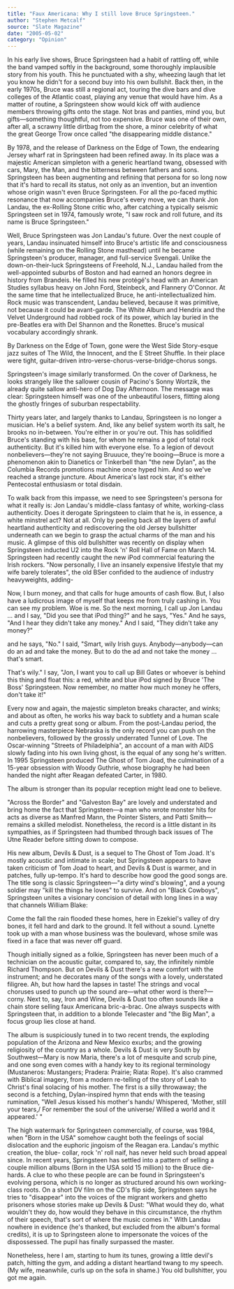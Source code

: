 ```yaml
---
title: "Faux Americana: Why I still love Bruce Springsteen."
author: "Stephen Metcalf"
source: "Slate Magazine"
date: "2005-05-02"
category: "Opinion"
---
```


In his early live shows, Bruce Springsteen had a habit of rattling off, while the band vamped softly in the background, some thoroughly implausible story from his youth. This he punctuated with a shy, wheezing laugh that let you know he didn't for a second buy into his own bullshit. Back then, in the early 1970s, Bruce was still a regional act, touring the dive bars and dive colleges of the Atlantic coast, playing any venue that would have him. As a matter of routine, a Springsteen show would kick off with audience members throwing gifts onto the stage. Not bras and panties, mind you, but gifts—something thoughtful, not too expensive. Bruce was one of their own, after all, a scrawny little dirtbag from the shore, a minor celebrity of what the great George Trow once called "the disappearing middle distance."

By 1978, and the release of Darkness on the Edge of Town, the endearing Jersey wharf rat in Springsteen had been refined away. In its place was a majestic American simpleton with a generic heartland twang, obsessed with cars, Mary, the Man, and the bitterness between fathers and sons. Springsteen has been augmenting and refining that persona for so long now that it's hard to recall its status, not only as an invention, but an invention whose origin wasn't even Bruce Springsteen. For all the po-faced mythic resonance that now accompanies Bruce's every move, we can thank Jon Landau, the ex-Rolling Stone critic who, after catching a typically seismic Springsteen set in 1974, famously wrote, "I saw rock and roll future, and its name is Bruce Springsteen."

Well, Bruce Springsteen was Jon Landau's future. Over the next couple of years, Landau insinuated himself into Bruce's artistic life and consciousness (while remaining on the Rolling Stone masthead) until he became Springsteen's producer, manager, and full-service Svengali. Unlike the down-on-their-luck Springsteens of Freehold, N.J., Landau hailed from the well-appointed suburbs of Boston and had earned an honors degree in history from Brandeis. He filled his new protégé's head with an American Studies syllabus heavy on John Ford, Steinbeck, and Flannery O'Connor. At the same time that he intellectualized Bruce, he anti-intellectualized him. Rock music was transcendent, Landau believed, because it was primitive, not because it could be avant-garde. The White Album and Hendrix and the Velvet Underground had robbed rock of its power, which lay buried in the pre-Beatles era with Del Shannon and the Ronettes. Bruce's musical vocabulary accordingly shrank.

By Darkness on the Edge of Town, gone were the West Side Story-esque jazz suites of The Wild, the Innocent, and the E Street Shuffle. In their place were tight, guitar-driven intro-verse-chorus-verse-bridge-chorus songs.

Springsteen's image similarly transformed. On the cover of Darkness, he looks strangely like the sallower cousin of Pacino's Sonny Wortzik, the already quite sallow anti-hero of Dog Day Afternoon. The message was clear: Springsteen himself was one of the unbeautiful losers, flitting along the ghostly fringes of suburban respectability.

Thirty years later, and largely thanks to Landau, Springsteen is no longer a musician. He's a belief system. And, like any belief system worth its salt, he brooks no in-between. You're either in or you're out. This has solidified Bruce's standing with his base, for whom he remains a god of total rock authenticity. But it's killed him with everyone else. To a legion of devout nonbelievers—they're not saying Bruuuce, they're booing—Bruce is more a phenomenon akin to Dianetics or Tinkerbell than "the new Dylan", as the Columbia Records promotions machine once hyped him. And so we've reached a strange juncture. About America's last rock star, it's either Pentecostal enthusiasm or total disdain.

To walk back from this impasse, we need to see Springsteen's persona for what it really is: Jon Landau's middle-class fantasy of white, working-class authenticity. Does it derogate Springsteen to claim that he is, in essence, a white minstrel act? Not at all. Only by peeling back all the layers of awful heartland authenticity and rediscovering the old Jersey bullshitter underneath can we begin to grasp the actual charms of the man and his music. A glimpse of this old bullshitter was recently on display when Springsteen inducted U2 into the Rock 'n' Roll Hall of Fame on March 14. Springsteen had recently caught the new iPod commercial featuring the Irish rockers. "Now personally, I live an insanely expensive lifestyle that my wife barely tolerates", the old BSer confided to the audience of industry heavyweights, adding-

Now, I burn money, and that calls for huge amounts of cash flow. But, I also have a ludicrous image of myself that keeps me from truly cashing in. You can see my problem. Woe is me. So the next morning, I call up Jon Landau ... and I say, "Did you see that iPod thing?" and he says, "Yes." And he says, "And I hear they didn't take any money." And I said, "They didn't take any money?"

and he says, "No." I said, "Smart, wily Irish guys. Anybody—anybody—can do an ad and take the money. But to do the ad and not take the money ... that's smart.

That's wily." I say, "Jon, I want you to call up Bill Gates or whoever is behind this thing and float this: a red, white and blue iPod signed by Bruce 'The Boss' Springsteen. Now remember, no matter how much money he offers, don't take it!"

Every now and again, the majestic simpleton breaks character, and winks; and about as often, he works his way back to subtlety and a human scale and cuts a pretty great song or album. From the post-Landau period, the harrowing masterpiece Nebraska is the only record you can push on the nonbelievers, followed by the grossly underrated Tunnel of Love. The Oscar-winning "Streets of Philadelphia", an account of a man with AIDS slowly fading into his own living ghost, is the equal of any song he's written. In 1995 Springsteen produced The Ghost of Tom Joad, the culmination of a 15-year obsession with Woody Guthrie, whose biography he had been handed the night after Reagan defeated Carter, in 1980.

The album is stronger than its popular reception might lead one to believe.

"Across the Border" and "Galveston Bay" are lovely and understated and bring home the fact that Springsteen—a man who wrote monster hits for acts as diverse as Manfred Mann, the Pointer Sisters, and Patti Smith—remains a skilled melodist. Nonetheless, the record is a little distant in its sympathies, as if Springsteen had thumbed through back issues of The Utne Reader before sitting down to compose.

His new album, Devils & Dust, is a sequel to The Ghost of Tom Joad. It's mostly acoustic and intimate in scale; but Springsteen appears to have taken criticism of Tom Joad to heart, and Devils & Dust is warmer, and in patches, fully up-tempo. It's hard to describe how good the good songs are. The title song is classic Springsteen—"a dirty wind's blowing", and a young soldier may "kill the things he loves" to survive. And on "Black Cowboys", Springsteen unites a visionary concision of detail with long lines in a way that channels William Blake:

Come the fall the rain flooded these homes, here in Ezekiel's valley of dry bones, it fell hard and dark to the ground. It fell without a sound. Lynette took up with a man whose business was the boulevard, whose smile was fixed in a face that was never off guard.

Though initially signed as a folkie, Springsteen has never been much of a technician on the acoustic guitar, compared to, say, the infinitely nimble Richard Thompson. But on Devils & Dust there's a new comfort with the instrument; and he decorates many of the songs with a lovely, understated filigree. Ah, but how hard the lapses in taste! The strings and vocal choruses used to punch up the sound are—what other word is there?—corny. Next to, say, Iron and Wine, Devils & Dust too often sounds like a chain store selling faux Americana bric-a-brac. One always suspects with Springsteen that, in addition to a blonde Telecaster and "the Big Man", a focus group lies close at hand.

The album is suspiciously tuned in to two recent trends, the exploding population of the Arizona and New Mexico exurbs; and the growing religiosity of the country as a whole. Devils & Dust is very South by Southwest—Mary is now Maria, there's a lot of mesquite and scrub pine, and one song even comes with a handy key to its regional terminology (Mustaneros: Mustangers; Pradera: Prairie; Riata: Rope). It's also crammed with Biblical imagery, from a modern re-telling of the story of Leah to Christ's final solacing of his mother. The first is a silly throwaway; the second is a fetching, Dylan-inspired hymn that ends with the teasing rumination, "Well Jesus kissed his mother's hands/ Whispered, 'Mother, still your tears,/ For remember the soul of the universe/ Willed a world and it appeared.' "

The high watermark for Springsteen commercially, of course, was 1984, when "Born in the USA" somehow caught both the feelings of social dislocation and the euphoric jingoism of the Reagan era. Landau's mythic creation, the blue- collar, rock 'n' roll naif, has never held such broad appeal since. In recent years, Springsteen has settled into a pattern of selling a couple million albums (Born in the USA sold 15 million) to the Bruce die-hards. A clue to who these people are can be found in Springsteen's evolving persona, which is no longer as structured around his own working-class roots. On a short DV film on the CD's flip side, Springsteen says he tries to "disappear" into the voices of the migrant workers and ghetto prisoners whose stories make up Devils & Dust: "What would they do, what wouldn't they do, how would they behave in this circumstance, the rhythm of their speech, that's sort of where the music comes in." With Landau nowhere in evidence (he's thanked, but excluded from the album's formal credits), it is up to Springsteen alone to impersonate the voices of the dispossessed. The pupil has finally surpassed the master.

Nonetheless, here I am, starting to hum its tunes, growing a little devil's patch, hitting the gym, and adding a distant heartland twang to my speech. (My wife, meanwhile, curls up on the sofa in shame.) You old bullshitter, you got me again.
